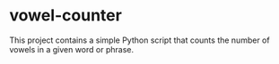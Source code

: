 # vowel-counter
This project contains a simple Python script that counts the number of vowels in a given word or phrase.

